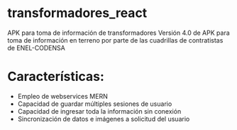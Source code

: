 # transformadores_react
APK para toma de información de transformadores
Versión 4.0 de APK para toma de información en terreno por parte de las cuadrillas de contratistas de ENEL-CODENSA

# Características:
- Empleo de webservices MERN
- Capacidad de guardar múltiples sesiones de usuario
- Capacidad de ingresar toda la información sin conexión
- Sincronización de datos e imágenes a solicitud del usuario
